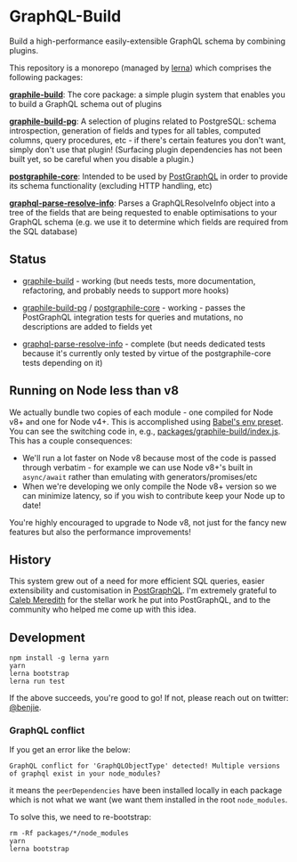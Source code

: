 GraphQL-Build
=============

Build a high-performance easily-extensible GraphQL schema by combining plugins.

This repository is a monorepo (managed by [lerna][]) which comprises the following packages:

**[graphile-build][]**: The core package: a simple plugin system that enables you to build a GraphQL schema out of plugins

**[graphile-build-pg][]**: A selection of plugins related to PostgreSQL: schema
  introspection, generation of fields and types for all tables, computed columns,
  query procedures, etc - if there's certain features you don't want, simply
  don't use that plugin! (Surfacing plugin dependencies has not been built yet,
  so be careful when you disable a plugin.)

**[postgraphile-core][]**: Intended to be used by [PostGraphQL][] in
  order to provide its schema functionality (excluding HTTP handling, etc)

**[graphql-parse-resolve-info][]**: Parses a GraphQLResolveInfo object into a
  tree of the fields that are being requested to enable optimisations to your
  GraphQL schema (e.g. we use it to determine which fields are required from the
  SQL database)

Status
------

- [graphile-build][] - working (but needs tests, more documentation, refactoring,
  and probably needs to support more hooks)

- [graphile-build-pg][] / [postgraphile-core][] - working - passes the PostGraphQL
  integration tests for queries and mutations, no descriptions are added to
  fields yet

- [graphql-parse-resolve-info][] - complete (but needs dedicated tests because
  it's currently only tested by virtue of the postgraphile-core tests depending
  on it)

Running on Node less than v8
----------------------------

We actually bundle two copies of each module - one compiled for Node v8+ and
one for Node v4+. This is accomplished using [Babel's env
preset](https://babeljs.io/docs/plugins/preset-env/). You can see the
switching code in, e.g.,
[packages/graphile-build/index.js](packages/graphile-build/index.js). This has a
couple consequences:

- We'll run a lot faster on Node v8 because most of the code is passed through
  verbatim - for example we can use Node v8+'s built in `async/await` rather
  than emulating with generators/promises/etc
- When we're developing we only compile the Node v8+ version so we can minimize
  latency, so if you wish to contribute keep your Node up to date!

You're highly encouraged to upgrade to Node v8, not just for the fancy new
features but also the performance improvements!

History
-------

This system grew out of a need for more efficient SQL queries, easier
extensibility and customisation in [PostGraphQL][]. I'm extremely grateful to
[Caleb Meredith][] for the stellar work he put into PostGraphQL, and to the
community who helped me come up with this idea.

Development
-----------

```
npm install -g lerna yarn
yarn
lerna bootstrap
lerna run test
```

If the above succeeds, you're good to go! If not, please reach out on twitter:
[@benjie](https://twitter.com/benjie).

### GraphQL conflict

If you get an error like the below:

`GraphQL conflict for 'GraphQLObjectType' detected! Multiple versions of graphql exist in your node_modules?`

it means the `peerDependencies` have been installed locally in each package
which is not what we want (we want them installed in the root `node_modules`.

To solve this, we need to re-bootstrap:

```
rm -Rf packages/*/node_modules
yarn
lerna bootstrap
```

[PostGraphQL]: https://github.com/postgraphql/postgraphql
[Caleb Meredith]: https://github.com/calebmer
[lerna]: https://github.com/lerna/lerna
[postgraphql-sql]: https://github.com/postgraphql/postgraphql/blob/9c36d7e9b9ad74e665de18964fd2554f9f639903/src/postgres/utils/sql.ts
[graphile-build]: packages/graphile-build/
[graphile-build-pg]: packages/graphile-build-pg/
[postgraphile-core]: packages/postgraphile-core/
[graphql-parse-resolve-info]: packages/graphql-parse-resolve-info/
